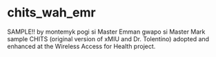 chits_wah_emr
=============
SAMPLE!! by montemyk
pogi si Master Emman
gwapo si Master Mark
sample
CHITS (original version of xMIU and Dr. Tolentino) adopted and enhanced at the Wireless Access for Health project.
